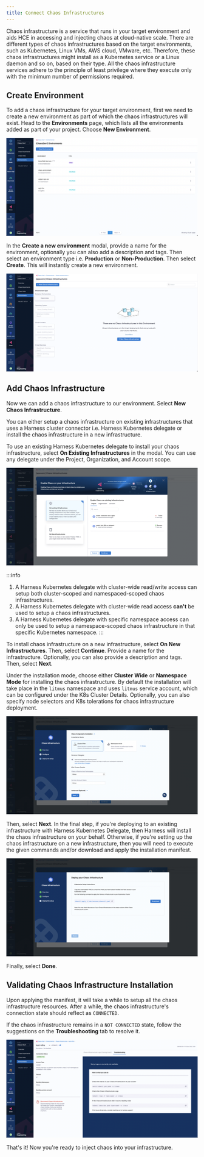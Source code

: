 ```yaml
---
title: Connect Chaos Infrastructures
---
```


Chaos infrastructure is a service that runs in your target environment and aids HCE in accessing and injecting chaos at cloud-native scale. There are different types of chaos infrastructures based on the target environments, such as Kubernetes, Linux VMs, AWS cloud, VMware, etc. Therefore, these chaos infrastructures might install as a Kubernetes service or a Linux daemon and so on, based on their type. All the chaos infrastructure services adhere to the principle of least privilege where they execute only with the minimum number of permissions required.

## Create Environment
To add a chaos infrastructure for your target environment, first we need to create a new environment as part of which the chaos infrastructures will exist. Head to the **Environments** page, which lists all the environments added as part of your project. Choose **New Environment**.

![Chaos Environments](./static/connect-chaos-infrastructures/chaos-environments.png)

In the **Create a new environment** modal, provide a name for the environment, optionally you can also add a description and tags. Then select an environment type i.e. **Production** or **Non-Production**. Then select **Create**. This will instantly create a new environment.

![New Environment](./static/connect-chaos-infrastructures/new-environment.png)

## Add Chaos Infrastructure
Now we can add a chaos infrastructure to our environment. Select **New Chaos Infrastructure**.

You can either setup a chaos infrastructure on existing infrastructures that uses a Harness cluster connector i.e. Harness Kubernetes delegate or install the chaos infrastructure in a new infrastructure.

To use an existing Harness Kubernetes delegate to install your chaos infrastructure, select **On Existing Infrastructures** in the modal. You can use any delegate under the Project, Organization, and Account scope.

![Chaos Infrastructure in Existing Infra](./static/connect-chaos-infrastructures/chaos-infrastructure-in-existing-infra.png)

:::info
1. A Harness Kubernetes delegate with cluster-wide read/write access can setup both cluster-scoped and namespaced-scoped chaos infrastructures.
2. A Harness Kubernetes delegate with cluster-wide read access **can't** be used to setup a chaos infrastructures.
3. A Harness Kubernetes delegate with specific namespace access can only be used to setup a namespace-scoped chaos infrastructure in that specific Kubernetes namespace.
:::

To install chaos infrastructure on a new infrastructure, select **On New Infrastructures**. Then, select **Continue**.
Provide a name for the infrastructure. Optionally, you can also provide a description and tags. Then, select **Next**. 

Under the installation mode, choose either **Cluster Wide** or **Namespace Mode** for installing the chaos infrastructure. By default the installation will take place in the `litmus` namespace and uses `litmus` service account, which can be configured under the K8s Cluster Details. Optionally, you can also specify node selectors and K8s tolerations for chaos infrastructure deployment.

![Configure Chaos Infrastructure](./static/connect-chaos-infrastructures/configure-chaos-infrastructure.png)

Then, select **Next**. In the final step, if you're deploying to an existing infrastructure with Harness Kubernetes Delegate, then Harness will install the chaos infrastructure on your behalf. Otherwise, if you're setting up the chaos infrastructure on a new infrastructure, then you will need to execute the given commands and/or download and apply the installation manifest.

![k8s Setup Infrastructure](./static/connect-chaos-infrastructures/k8s-setup-infrastructure.png)

Finally, select **Done**.

## Validating Chaos Infrastructure Installation
Upon applying the manifest, it will take a while to setup all the chaos infrastructure resources. After a while, the chaos infrastructure's connection state should reflect as `CONNECTED`.

If the chaos infrastructure remains in a `NOT CONNECTED` state, follow the suggestions on the **Troubleshooting** tab to resolve it.

![Infrastructure State](./static/connect-chaos-infrastructures/infrastructure-state.png)

That's it! Now you're ready to inject chaos into your infrastructure.

